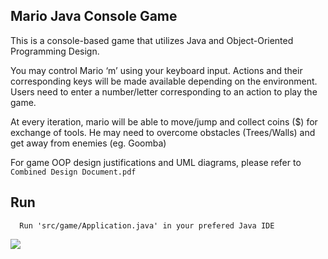 ## Mario Java Console Game

This is a console-based game that utilizes Java and Object-Oriented Programming Design.

You may control Mario ‘m’ using your keyboard input. Actions and their corresponding keys will be made available depending on the environment. Users need to enter a number/letter corresponding to an action to play the game.

At every iteration, mario will be able to move/jump and collect coins ($) for exchange of tools. He may need to overcome obstacles (Trees/Walls) and get away from enemies (eg. Goomba)

For game OOP design justifications and UML diagrams, please refer to `Combined Design Document.pdf`

## Run

```plaintext
  Run 'src/game/Application.java' in your prefered Java IDE
```

![](https://33333.cdn.cke-cs.com/kSW7V9NHUXugvhoQeFaf/images/53538e1497e9395017dee77ab2964d16dcc094915c91f919.png)
